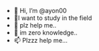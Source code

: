 - 👋 Hi, I’m @ayon00
- 👀I want to study in the field
- 🌱 plz help me..
- 💞️ im zero knowledge..
- 📫 Plzzz help me...

<!---
ayon00/ayon00 is a ✨ special ✨ repository because its `README.md` (this file) appears on your GitHub profile.
You can click the Preview link to take a look at your changes.
--->
